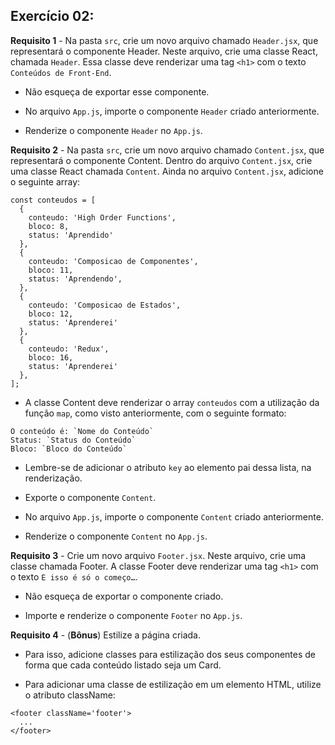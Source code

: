 ##  Exercício 02:

**Requisito 1** - Na pasta `src`, crie um novo arquivo chamado `Header.jsx`, que representará o componente Header. Neste arquivo, crie uma classe React, chamada `Header`. Essa classe deve renderizar uma tag `<h1>` com o texto `Conteúdos de Front-End`. 

* Não esqueça de exportar esse componente.

* No arquivo `App.js`, importe o componente `Header` criado anteriormente.

* Renderize o componente `Header` no `App.js`.


**Requisito 2** - Na pasta `src`, crie um novo arquivo chamado `Content.jsx`, que representará o componente Content. Dentro do arquivo `Content.jsx`, crie uma classe React chamada `Content`. Ainda no arquivo `Content.jsx`, adicione o seguinte array:

```
const conteudos = [
  {
    conteudo: 'High Order Functions',
    bloco: 8,
    status: 'Aprendido'
  },
  {
    conteudo: 'Composicao de Componentes',
    bloco: 11,
    status: 'Aprendendo',
  },
  {
    conteudo: 'Composicao de Estados',
    bloco: 12,
    status: 'Aprenderei'
  },
  {
    conteudo: 'Redux',
    bloco: 16,
    status: 'Aprenderei'
  },
];
```

* A classe Content deve renderizar o array `conteudos` com a utilização da função `map`, como visto anteriormente, com o seguinte formato:

```
O conteúdo é: `Nome do Conteúdo`
Status: `Status do Conteúdo`
Bloco: `Bloco do Conteúdo`
```

* Lembre-se de adicionar o atributo `key` ao elemento pai dessa lista, na renderização.

* Exporte o componente `Content`.

* No arquivo `App.js`, importe o componente `Content` criado anteriormente.

* Renderize o componente `Content` no `App.js`.


**Requisito 3** - Crie um novo arquivo `Footer.jsx`. Neste arquivo, crie uma classe chamada Footer. A classe Footer deve renderizar uma tag `<h1>` com o texto `E isso é só o começo…`. 

* Não esqueça de exportar o componente criado.

* Importe e renderize o componente `Footer` no `App.js`.


**Requisito 4** - (**Bônus**) Estilize a página criada. 

* Para isso, adicione classes para estilização dos seus componentes de forma que cada conteúdo listado seja um Card.

* Para adicionar uma classe de estilização em um elemento HTML, utilize o atributo className:

```
<footer className='footer'>
  ...
</footer>
```